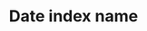 ---
layout: default
title: Date index name
parent: Ingest processors 
grand_parent: Ingest APIs
nav_order: 60
---